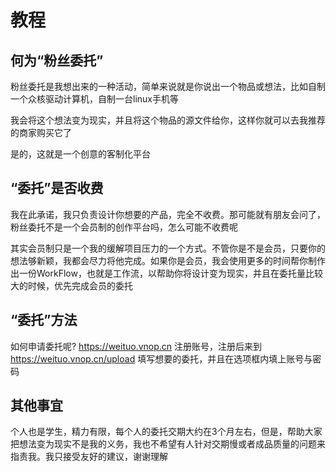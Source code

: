 # 教程
## 何为“粉丝委托”
粉丝委托是我想出来的一种活动，简单来说就是你说出一个物品或想法，比如自制一个众核驱动计算机，自制一台linux手机等

我会将这个想法变为现实，并且将这个物品的源文件给你，这样你就可以去我推荐的商家购买它了

是的，这就是一个创意的客制化平台
## “委托”是否收费
我在此承诺，我只负责设计你想要的产品，完全不收费。那可能就有朋友会问了，粉丝委托不是一个会员制的创作平台吗，怎么可能不收费呢

其实会员制只是一个我的缓解项目压力的一个方式。不管你是不是会员，只要你的想法够新颖，我都会尽力将他完成。如果你是会员，我会使用更多的时间帮你制作出一份WorkFlow，也就是工作流，以帮助你将设计变为现实，并且在委托量比较大的时候，优先完成会员的委托
## “委托”方法
如何申请委托呢?
https://weituo.vnop.cn 注册账号，注册后来到 https://weituo.vnop.cn/upload 填写想要的委托，并且在选项框内填上账号与密码
## 其他事宜
个人也是学生，精力有限，每个人的委托交期大约在3个月左右，但是，帮助大家把想法变为现实不是我的义务，我也不希望有人针对交期慢或者成品质量的问题来指责我。我只接受友好的建议，谢谢理解